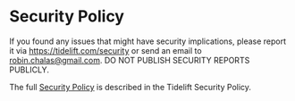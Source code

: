 Security Policy
===============

If you found any issues that might have security implications, please report it via https://tidelift.com/security or send an email to robin.chalas@gmail.com.
DO NOT PUBLISH SECURITY REPORTS PUBLICLY.

The full [Security Policy][1] is described in the Tidelift Security Policy.

  [1]: https://tidelift.com/security
